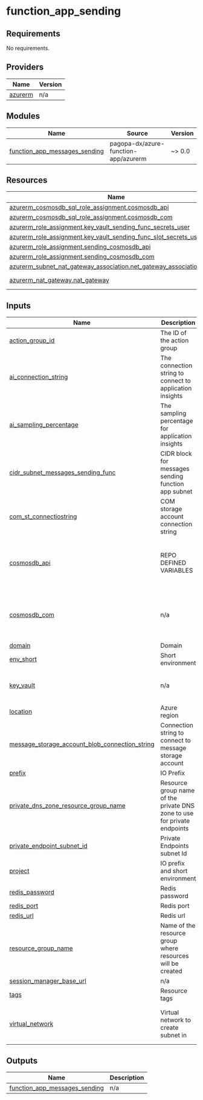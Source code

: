 # function_app_sending

<!-- BEGIN_TF_DOCS -->
## Requirements

No requirements.

## Providers

| Name | Version |
|------|---------|
| <a name="provider_azurerm"></a> [azurerm](#provider\_azurerm) | n/a |

## Modules

| Name | Source | Version |
|------|--------|---------|
| <a name="module_function_app_messages_sending"></a> [function\_app\_messages\_sending](#module\_function\_app\_messages\_sending) | pagopa-dx/azure-function-app/azurerm | ~> 0.0 |

## Resources

| Name | Type |
|------|------|
| [azurerm_cosmosdb_sql_role_assignment.cosmosdb_api](https://registry.terraform.io/providers/hashicorp/azurerm/latest/docs/resources/cosmosdb_sql_role_assignment) | resource |
| [azurerm_cosmosdb_sql_role_assignment.cosmosdb_com](https://registry.terraform.io/providers/hashicorp/azurerm/latest/docs/resources/cosmosdb_sql_role_assignment) | resource |
| [azurerm_role_assignment.key_vault_sending_func_secrets_user](https://registry.terraform.io/providers/hashicorp/azurerm/latest/docs/resources/role_assignment) | resource |
| [azurerm_role_assignment.key_vault_sending_func_slot_secrets_user](https://registry.terraform.io/providers/hashicorp/azurerm/latest/docs/resources/role_assignment) | resource |
| [azurerm_role_assignment.sending_cosmosdb_api](https://registry.terraform.io/providers/hashicorp/azurerm/latest/docs/resources/role_assignment) | resource |
| [azurerm_role_assignment.sending_cosmosdb_com](https://registry.terraform.io/providers/hashicorp/azurerm/latest/docs/resources/role_assignment) | resource |
| [azurerm_subnet_nat_gateway_association.net_gateway_association_subnet](https://registry.terraform.io/providers/hashicorp/azurerm/latest/docs/resources/subnet_nat_gateway_association) | resource |
| [azurerm_nat_gateway.nat_gateway](https://registry.terraform.io/providers/hashicorp/azurerm/latest/docs/data-sources/nat_gateway) | data source |

## Inputs

| Name | Description | Type | Default | Required |
|------|-------------|------|---------|:--------:|
| <a name="input_action_group_id"></a> [action\_group\_id](#input\_action\_group\_id) | The ID of the action group | `string` | n/a | yes |
| <a name="input_ai_connection_string"></a> [ai\_connection\_string](#input\_ai\_connection\_string) | The connection string to connect to application insights | `string` | n/a | yes |
| <a name="input_ai_sampling_percentage"></a> [ai\_sampling\_percentage](#input\_ai\_sampling\_percentage) | The sampling percentage for application insights | `string` | n/a | yes |
| <a name="input_cidr_subnet_messages_sending_func"></a> [cidr\_subnet\_messages\_sending\_func](#input\_cidr\_subnet\_messages\_sending\_func) | CIDR block for messages sending function app subnet | `string` | n/a | yes |
| <a name="input_com_st_connectiostring"></a> [com\_st\_connectiostring](#input\_com\_st\_connectiostring) | COM storage account connection string | `string` | n/a | yes |
| <a name="input_cosmosdb_api"></a> [cosmosdb\_api](#input\_cosmosdb\_api) | REPO DEFINED VARIABLES | <pre>object({<br>    id                  = string<br>    name                = string<br>    endpoint            = string<br>    resource_group_name = string<br>  })</pre> | n/a | yes |
| <a name="input_cosmosdb_com"></a> [cosmosdb\_com](#input\_cosmosdb\_com) | n/a | <pre>object({<br>    id                  = string<br>    name                = string<br>    endpoint            = string<br>    resource_group_name = string<br>  })</pre> | n/a | yes |
| <a name="input_domain"></a> [domain](#input\_domain) | Domain | `string` | n/a | yes |
| <a name="input_env_short"></a> [env\_short](#input\_env\_short) | Short environment | `string` | n/a | yes |
| <a name="input_key_vault"></a> [key\_vault](#input\_key\_vault) | n/a | <pre>object({<br>    name = string<br>    id   = string<br>  })</pre> | n/a | yes |
| <a name="input_location"></a> [location](#input\_location) | Azure region | `string` | n/a | yes |
| <a name="input_message_storage_account_blob_connection_string"></a> [message\_storage\_account\_blob\_connection\_string](#input\_message\_storage\_account\_blob\_connection\_string) | Connection string to connect to message storage account | `string` | n/a | yes |
| <a name="input_prefix"></a> [prefix](#input\_prefix) | IO Prefix | `string` | n/a | yes |
| <a name="input_private_dns_zone_resource_group_name"></a> [private\_dns\_zone\_resource\_group\_name](#input\_private\_dns\_zone\_resource\_group\_name) | Resource group name of the private DNS zone to use for private endpoints | `string` | n/a | yes |
| <a name="input_private_endpoint_subnet_id"></a> [private\_endpoint\_subnet\_id](#input\_private\_endpoint\_subnet\_id) | Private Endpoints subnet Id | `string` | n/a | yes |
| <a name="input_project"></a> [project](#input\_project) | IO prefix and short environment | `string` | n/a | yes |
| <a name="input_redis_password"></a> [redis\_password](#input\_redis\_password) | Redis password | `string` | n/a | yes |
| <a name="input_redis_port"></a> [redis\_port](#input\_redis\_port) | Redis port | `string` | n/a | yes |
| <a name="input_redis_url"></a> [redis\_url](#input\_redis\_url) | Redis url | `string` | n/a | yes |
| <a name="input_resource_group_name"></a> [resource\_group\_name](#input\_resource\_group\_name) | Name of the resource group where resources will be created | `string` | n/a | yes |
| <a name="input_session_manager_base_url"></a> [session\_manager\_base\_url](#input\_session\_manager\_base\_url) | n/a | `string` | n/a | yes |
| <a name="input_tags"></a> [tags](#input\_tags) | Resource tags | `map(any)` | n/a | yes |
| <a name="input_virtual_network"></a> [virtual\_network](#input\_virtual\_network) | Virtual network to create subnet in | <pre>object({<br>    name                = string<br>    resource_group_name = string<br>  })</pre> | n/a | yes |

## Outputs

| Name | Description |
|------|-------------|
| <a name="output_function_app_messages_sending"></a> [function\_app\_messages\_sending](#output\_function\_app\_messages\_sending) | n/a |
<!-- END_TF_DOCS -->
